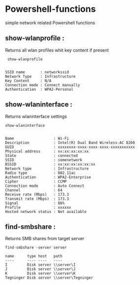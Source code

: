 # Powershell-functions
simple network related Powershell functions

## show-wlanprofile :
Returns all wlan profiles whit key content if present
```
 show-wlanprofile


SSID name       : networkssid
Network Type    : Infrastructure
Key Content     : N/A
Connection mode : Connect manually
Authentication  : WPA2-Personal

```



## show-wlaninterface :
Returns wlaninterface settings
```
show-wlaninterface


Name                  : Wi-Fi
Description           : Intel(R) Dual Band Wireless-AC 8260
GUID                  : xxxxxxxx-xxxx-xxxx-xxxx-xxxxxxxxxxx
Physical address      : xx:xx:xx:xx:xx
State                 : connected
SSID                  : somenetwork
BSSID                 : xx:xx:xx:xx:xx:xx
Network type          : Infrastructure
Radio type            : 802.11ac
Authentication        : WPA2-Enterprise
Cipher                : CCMP
Connection mode       : Auto Connect
Channel               : 64
Receive rate (Mbps)   : 173.3
Transmit rate (Mbps)  : 173.3
Signal                : 86%
Profile               : xxxxxx
Hosted network status : Not available
```
## find-smbshare :
Returns SMB shares from target server

```
find-smbshare -server server

name      type host   path
----      ---- ----   ----
I         Disk server \\server\I
J         Disk server \\server\J
K         Disk server \\server\K
Tegninger Disk server \\server\Tegninger
```
